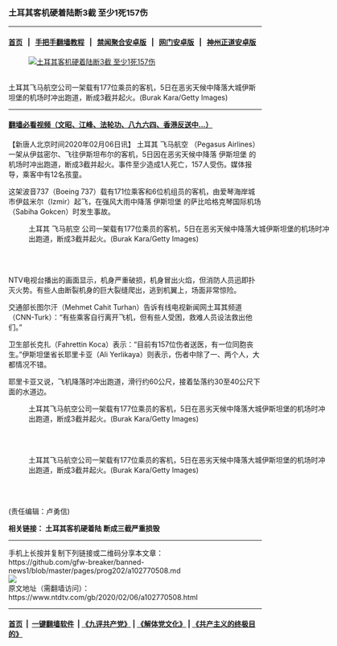 ### 土耳其客机硬着陆断3截 至少1死157伤
------------------------

#### [首页](https://github.com/gfw-breaker/banned-news1/blob/master/README.md) &nbsp;&nbsp;|&nbsp;&nbsp; [手把手翻墙教程](https://github.com/gfw-breaker/guides/wiki) &nbsp;&nbsp;|&nbsp;&nbsp; [禁闻聚合安卓版](https://github.com/gfw-breaker/bn-android) &nbsp;&nbsp;|&nbsp;&nbsp; [网门安卓版](https://github.com/oGate2/oGate) &nbsp;&nbsp;|&nbsp;&nbsp; [神州正道安卓版](https://github.com/SzzdOgate/update) 



<div><div class="featured_image">
 <a href="https://i.ntdtv.com/assets/uploads/2020/02/GettyImages-1204260418-2.jpg" target="_blank">
  <figure>
   <img alt="土耳其客机硬着陆断3截 至少1死157伤" src="https://i.ntdtv.com/assets/uploads/2020/02/GettyImages-1204260418-2-800x450.jpg"/>
  </figure><br/>
 </a>
 <span class="caption">
  土耳其飞马航空公司一架载有177位乘员的客机，5日在恶劣天候中降落大城伊斯坦堡的机场时冲出跑道，断成3截并起火。(Burak Kara/Getty Images)
 </span>
</div>
</div><hr/>

#### [翻墙必看视频（文昭、江峰、法轮功、八九六四、香港反送中...）](https://github.com/gfw-breaker/banned-news1/blob/master/pages/link3.md)

<div><div class="post_content" itemprop="articleBody">
 <p>
  【新唐人北京时间2020年02月06日讯】
  <ok href="https://www.ntdtv.com/gb/土耳其.htm">
   土耳其
  </ok>
  <ok href="https://www.ntdtv.com/gb/飞马航空.htm">
   飞马航空
  </ok>
  （Pegasus Airlines）一架从伊兹密尔、飞往伊斯坦布尔的客机，5日因在恶劣天候中降落
  <ok href="https://www.ntdtv.com/gb/伊斯坦堡.htm">
   伊斯坦堡
  </ok>
  的机场时冲出跑道，断成3截并起火。事件至少造成1人死亡，157人受伤。媒体报导，乘客中有12名孩童。
 </p>
 <p>
  这架波音737（Boeing 737）载有171位乘客和6位机组员的客机，由爱琴海岸城市伊兹米尔（Izmir）起飞，在强风大雨中降落
  <ok href="https://www.ntdtv.com/gb/伊斯坦堡.htm">
   伊斯坦堡
  </ok>
  的萨比哈格克琴国际机场（Sabiha Gokcen）时发生事故。
 </p>
 <figure class="wp-caption alignnone" id="attachment_102770526" style="width: 600px">
  <img alt="" class="size-medium wp-image-102770526" src="https://i.ntdtv.com/assets/uploads/2020/02/GettyImages-1204260427-600x400.jpg">
   <br/><figcaption class="wp-caption-text">
    <ok href="https://www.ntdtv.com/gb/土耳其.htm">
     土耳其
    </ok>
    <ok href="https://www.ntdtv.com/gb/飞马航空.htm">
     飞马航空
    </ok>
    公司一架载有177位乘员的客机，5日在恶劣天候中降落大城伊斯坦堡的机场时冲出跑道，断成3截并起火。(Burak Kara/Getty Images)
   </figcaption><br/>
  </img>
 </figure><br/>
 <p>
  NTV电视台播出的画面显示，机身严重破损，机身冒出火焰，但消防人员迅即扑灭火势。有些人由断裂机身的巨大裂缝爬出，逃到机翼上，场面非常惊险。
 </p>
 <p>
  交通部长图尔汗（Mehmet Cahit Turhan）告诉有线电视新闻网土耳其频道（CNN-Turk）：“有些乘客自行离开飞机，但有些人受困，救难人员设法救出他们。”
 </p>
 <p>
  卫生部长克扎（Fahrettin Koca）表示：“目前有157位伤者送医，有一位同胞丧生。”伊斯坦堡省长耶里卡亚（Ali Yerlikaya）则表示，伤者中除了一、两个人，大都情况不错。
 </p>
 <p>
  耶里卡亚又说，飞机降落时冲出跑道，滑行约60公尺，接着坠落约30至40公尺下面的水道边。
 </p>
 <figure class="wp-caption alignnone" id="attachment_102770525" style="width: 600px">
  <img alt="" class="size-medium wp-image-102770525" src="https://i.ntdtv.com/assets/uploads/2020/02/GettyImages-1204260421-600x400.jpg">
   <br/><figcaption class="wp-caption-text">
    土耳其飞马航空公司一架载有177位乘员的客机，5日在恶劣天候中降落大城伊斯坦堡的机场时冲出跑道，断成3截并起火。(Burak Kara/Getty Images)
   </figcaption><br/>
  </img>
 </figure><br/>
 <figure class="wp-caption alignnone" id="attachment_102770466" style="width: 600px">
  <img alt="" class="size-medium wp-image-102770466" src="https://i.ntdtv.com/assets/uploads/2020/02/GettyImages-1198806102-600x400.jpg"/>
  <br/><figcaption class="wp-caption-text">
   土耳其飞马航空公司一架载有177位乘员的客机，5日在恶劣天候中降落大城伊斯坦堡的机场时冲出跑道，断成3截并起火。(Burak Kara/Getty Images)
  </figcaption><br/>
 </figure><br/>
 <div class="video_fit_container">
 </div>
 <p>
  (责任编辑：卢勇信)
 </p>
 <p>
  <b>
   相关链接：
   <ok href="https://www.ntdtv.com/gb/2020/02/05/a102770239.html">
    土耳其客机硬着陆 断成三截严重损毁
   </ok>
  </b>
 </p>
 <div class="single_ad">
 </div>
</div>
</div>
<hr/>
手机上长按并复制下列链接或二维码分享本文章：<br/>
https://github.com/gfw-breaker/banned-news1/blob/master/pages/prog202/a102770508.md <br/>
<a href='https://github.com/gfw-breaker/banned-news1/blob/master/pages/prog202/a102770508.md'><img src='https://github.com/gfw-breaker/banned-news1/blob/master/pages/prog202/a102770508.md.png'/></a> <br/>
原文地址（需翻墙访问）：https://www.ntdtv.com/gb/2020/02/06/a102770508.html


------------------------
#### [首页](https://github.com/gfw-breaker/banned-news1/blob/master/README.md) &nbsp;|&nbsp; [一键翻墙软件](https://github.com/gfw-breaker/nogfw/blob/master/README.md) &nbsp;| [《九评共产党》](https://github.com/gfw-breaker/9ping.md/blob/master/README.md#九评之一评共产党是什么) | [《解体党文化》](https://github.com/gfw-breaker/jtdwh.md/blob/master/README.md) | [《共产主义的终极目的》](https://github.com/gfw-breaker/gczydzjmd.md/blob/master/README.md)


<img src='http://gfw-breaker.win/banned-news/pages/prog202/a102770508.md' width='0px' height='0px'/>